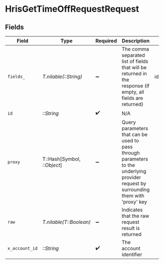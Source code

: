# HrisGetTimeOffRequestRequest


## Fields

| Field                                                                                                                                                                                                                     | Type                                                                                                                                                                                                                      | Required                                                                                                                                                                                                                  | Description                                                                                                                                                                                                               | Example                                                                                                                                                                                                                   |
| ------------------------------------------------------------------------------------------------------------------------------------------------------------------------------------------------------------------------- | ------------------------------------------------------------------------------------------------------------------------------------------------------------------------------------------------------------------------- | ------------------------------------------------------------------------------------------------------------------------------------------------------------------------------------------------------------------------- | ------------------------------------------------------------------------------------------------------------------------------------------------------------------------------------------------------------------------- | ------------------------------------------------------------------------------------------------------------------------------------------------------------------------------------------------------------------------- |
| `fields_`                                                                                                                                                                                                                 | *T.nilable(::String)*                                                                                                                                                                                                     | :heavy_minus_sign:                                                                                                                                                                                                        | The comma separated list of fields that will be returned in the response (if empty, all fields are returned)                                                                                                              | id,remote_id,employee_id,remote_employee_id,approver_id,remote_approver_id,status,type,start_date,end_date,start_half_day,end_half_day,duration,time_off_policy_id,remote_time_off_policy_id,reason,created_at,updated_at |
| `id`                                                                                                                                                                                                                      | *::String*                                                                                                                                                                                                                | :heavy_check_mark:                                                                                                                                                                                                        | N/A                                                                                                                                                                                                                       |                                                                                                                                                                                                                           |
| `proxy`                                                                                                                                                                                                                   | T::Hash[Symbol, *::Object*]                                                                                                                                                                                               | :heavy_minus_sign:                                                                                                                                                                                                        | Query parameters that can be used to pass through parameters to the underlying provider request by surrounding them with 'proxy' key                                                                                      |                                                                                                                                                                                                                           |
| `raw`                                                                                                                                                                                                                     | *T.nilable(T::Boolean)*                                                                                                                                                                                                   | :heavy_minus_sign:                                                                                                                                                                                                        | Indicates that the raw request result is returned                                                                                                                                                                         |                                                                                                                                                                                                                           |
| `x_account_id`                                                                                                                                                                                                            | *::String*                                                                                                                                                                                                                | :heavy_check_mark:                                                                                                                                                                                                        | The account identifier                                                                                                                                                                                                    |                                                                                                                                                                                                                           |